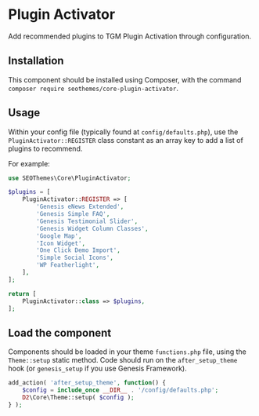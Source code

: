 # Plugin Activator

Add recommended plugins to TGM Plugin Activation through configuration.

## Installation

This component should be installed using Composer, with the command `composer require seothemes/core-plugin-activator`.

## Usage

Within your config file (typically found at `config/defaults.php`), use the `PluginActivator::REGISTER` class constant as an array key to add a list of plugins to recommend.

For example:

```php
use SEOThemes\Core\PluginActivator;

$plugins = [
    PluginActivator::REGISTER => [
        'Genesis eNews Extended',
        'Genesis Simple FAQ',
        'Genesis Testimonial Slider',
        'Genesis Widget Column Classes',
        'Google Map',
        'Icon Widget',
        'One Click Demo Import',
        'Simple Social Icons',
        'WP Featherlight',
    ],
];

return [
    PluginActivator::class => $plugins,
];
 ```

## Load the component

Components should be loaded in your theme `functions.php` file, using the `Theme::setup` static method. Code should run on the `after_setup_theme` hook (or `genesis_setup` if you use Genesis Framework).

```php
add_action( 'after_setup_theme', function() {
    $config = include_once __DIR__ . '/config/defaults.php';
    D2\Core\Theme::setup( $config );
} );
```